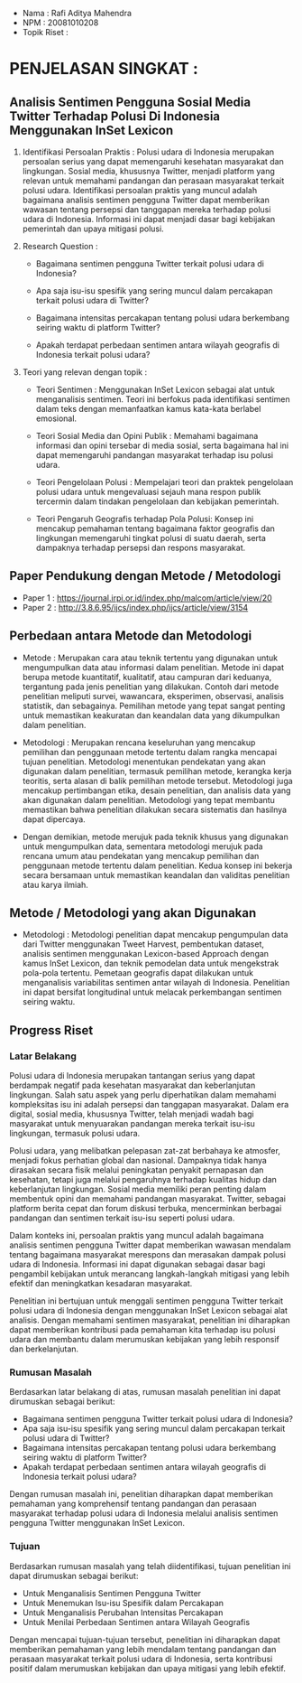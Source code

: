 - Nama : Rafi Aditya Mahendra
- NPM : 20081010208
- Topik Riset :
# PENJELASAN SINGKAT : 
## Analisis Sentimen Pengguna Sosial Media Twitter Terhadap Polusi Di Indonesia Menggunakan InSet Lexicon
1. Identifikasi Persoalan Praktis :
Polusi udara di Indonesia merupakan persoalan serius yang dapat memengaruhi kesehatan masyarakat dan lingkungan. Sosial media, khususnya Twitter, menjadi platform yang relevan untuk memahami pandangan dan perasaan masyarakat terkait polusi udara. Identifikasi persoalan praktis yang muncul adalah bagaimana analisis sentimen pengguna Twitter dapat memberikan wawasan tentang persepsi dan tanggapan mereka terhadap polusi udara di Indonesia. Informasi ini dapat menjadi dasar bagi kebijakan pemerintah dan upaya mitigasi polusi.

2. Research Question :

    - Bagaimana sentimen pengguna Twitter terkait polusi udara di Indonesia?

    - Apa saja isu-isu spesifik yang sering muncul dalam percakapan terkait polusi udara di Twitter?

    - Bagaimana intensitas percakapan tentang polusi udara berkembang seiring waktu di platform Twitter?
    
    - Apakah terdapat perbedaan sentimen antara wilayah geografis di Indonesia terkait polusi udara?

3. Teori yang relevan dengan topik :

    - Teori Sentimen : Menggunakan InSet Lexicon sebagai alat untuk menganalisis sentimen. Teori ini berfokus pada identifikasi sentimen dalam teks dengan memanfaatkan kamus kata-kata berlabel emosional.

    - Teori Sosial Media dan Opini Publik : Memahami bagaimana informasi dan opini tersebar di media sosial, serta bagaimana hal ini dapat memengaruhi pandangan masyarakat terhadap isu polusi udara.

    - Teori Pengelolaan Polusi : Mempelajari teori dan praktek pengelolaan polusi udara untuk mengevaluasi sejauh mana respon publik tercermin dalam tindakan pengelolaan dan kebijakan pemerintah.

    - Teori Pengaruh Geografis terhadap Pola Polusi: Konsep ini mencakup pemahaman tentang bagaimana faktor geografis dan lingkungan memengaruhi tingkat polusi di suatu daerah, serta dampaknya terhadap persepsi dan respons masyarakat.

## Paper Pendukung dengan Metode / Metodologi
- Paper 1 : https://journal.irpi.or.id/index.php/malcom/article/view/20
- Paper 2 : http://3.8.6.95/ijcs/index.php/ijcs/article/view/3154

## Perbedaan antara Metode dan Metodologi
- Metode : Merupakan cara atau teknik tertentu yang digunakan untuk mengumpulkan data atau informasi dalam penelitian. Metode ini dapat berupa metode kuantitatif, kualitatif, atau campuran dari keduanya, tergantung pada jenis penelitian yang dilakukan. Contoh dari metode penelitian meliputi survei, wawancara, eksperimen, observasi, analisis statistik, dan sebagainya. Pemilihan metode yang tepat sangat penting untuk memastikan keakuratan dan keandalan data yang dikumpulkan dalam penelitian.

- Metodologi : Merupakan rencana keseluruhan yang mencakup pemilihan dan penggunaan metode tertentu dalam rangka mencapai tujuan penelitian. Metodologi menentukan pendekatan yang akan digunakan dalam penelitian, termasuk pemilihan metode, kerangka kerja teoritis, serta alasan di balik pemilihan metode tersebut. Metodologi juga mencakup pertimbangan etika, desain penelitian, dan analisis data yang akan digunakan dalam penelitian. Metodologi yang tepat membantu memastikan bahwa penelitian dilakukan secara sistematis dan hasilnya dapat dipercaya.

- Dengan demikian, metode merujuk pada teknik khusus yang digunakan untuk mengumpulkan data, sementara metodologi merujuk pada rencana umum atau pendekatan yang mencakup pemilihan dan penggunaan metode tertentu dalam penelitian. Kedua konsep ini bekerja secara bersamaan untuk memastikan keandalan dan validitas penelitian atau karya ilmiah.

## Metode / Metodologi yang akan Digunakan

- Metodologi : Metodologi penelitian dapat mencakup pengumpulan data dari Twitter menggunakan Tweet Harvest, pembentukan dataset, analisis sentimen menggunakan Lexicon-based Approach dengan kamus InSet Lexicon, dan teknik pemodelan data untuk mengekstrak pola-pola tertentu. Pemetaan geografis dapat dilakukan untuk menganalisis variabilitas sentimen antar wilayah di Indonesia. Penelitian ini dapat bersifat longitudinal untuk melacak perkembangan sentimen seiring waktu.

## Progress Riset

### Latar Belakang

Polusi udara di Indonesia merupakan tantangan serius yang dapat berdampak negatif pada kesehatan masyarakat dan keberlanjutan lingkungan. Salah satu aspek yang perlu diperhatikan dalam memahami kompleksitas isu ini adalah persepsi dan tanggapan masyarakat. Dalam era digital, sosial media, khususnya Twitter, telah menjadi wadah bagi masyarakat untuk menyuarakan pandangan mereka terkait isu-isu lingkungan, termasuk polusi udara.

Polusi udara, yang melibatkan pelepasan zat-zat berbahaya ke atmosfer, menjadi fokus perhatian global dan nasional. Dampaknya tidak hanya dirasakan secara fisik melalui peningkatan penyakit pernapasan dan kesehatan, tetapi juga melalui pengaruhnya terhadap kualitas hidup dan keberlanjutan lingkungan. Sosial media memiliki peran penting dalam membentuk opini dan memahami pandangan masyarakat. Twitter, sebagai platform berita cepat dan forum diskusi terbuka, mencerminkan berbagai pandangan dan sentimen terkait isu-isu seperti polusi udara.

Dalam konteks ini, persoalan praktis yang muncul adalah bagaimana analisis sentimen pengguna Twitter dapat memberikan wawasan mendalam tentang bagaimana masyarakat merespons dan merasakan dampak polusi udara di Indonesia. Informasi ini dapat digunakan sebagai dasar bagi pengambil kebijakan untuk merancang langkah-langkah mitigasi yang lebih efektif dan meningkatkan kesadaran masyarakat.

Penelitian ini bertujuan untuk menggali sentimen pengguna Twitter terkait polusi udara di Indonesia dengan menggunakan InSet Lexicon sebagai alat analisis. Dengan memahami sentimen masyarakat, penelitian ini diharapkan dapat memberikan kontribusi pada pemahaman kita terhadap isu polusi udara dan membantu dalam merumuskan kebijakan yang lebih responsif dan berkelanjutan. 

### Rumusan Masalah
Berdasarkan latar belakang di atas, rumusan masalah penelitian ini dapat dirumuskan sebagai berikut:
- Bagaimana sentimen pengguna Twitter terkait polusi udara di Indonesia?
- Apa saja isu-isu spesifik yang sering muncul dalam percakapan terkait polusi udara di Twitter?
- Bagaimana intensitas percakapan tentang polusi udara berkembang seiring waktu di platform Twitter?
- Apakah terdapat perbedaan sentimen antara wilayah geografis di Indonesia terkait polusi udara?

Dengan rumusan masalah ini, penelitian diharapkan dapat memberikan pemahaman yang komprehensif tentang pandangan dan perasaan masyarakat terhadap polusi udara di Indonesia melalui analisis sentimen pengguna Twitter menggunakan InSet Lexicon.

### Tujuan 
Berdasarkan rumusan masalah yang telah diidentifikasi, tujuan penelitian ini dapat dirumuskan sebagai berikut:
- Untuk Menganalisis Sentimen Pengguna Twitter
- Untuk Menemukan Isu-isu Spesifik dalam Percakapan
- Untuk Menganalisis Perubahan Intensitas Percakapan
- Untuk Menilai Perbedaan Sentimen antara Wilayah Geografis

Dengan mencapai tujuan-tujuan tersebut, penelitian ini diharapkan dapat memberikan pemahaman yang lebih mendalam tentang pandangan dan perasaan masyarakat terkait polusi udara di Indonesia, serta kontribusi positif dalam merumuskan kebijakan dan upaya mitigasi yang lebih efektif.
